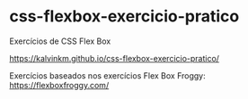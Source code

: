 # css-flexbox-exercicio-pratico
 Exercícios de CSS Flex Box 


https://kalvinkm.github.io/css-flexbox-exercicio-pratico/

Exercícios baseados nos exercícios Flex Box Froggy: 
https://flexboxfroggy.com/